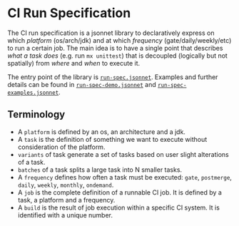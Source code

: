 # CI Run Specification

The CI run specification is a jsonnet library to declaratively express on which _platform_ (os/arch/jdk)
and at which _frequency_ (gate/daily/weekly/etc) to run a certain job.
The main idea is to have a single point that describes _what a task does_ (e.g. run `mx unittest`) that is decoupled (logically but not spatially) from
_where_ and _when_ to execute it.

The entry point of the library is [`run-spec.jsonnet`](https://github.com/oracle/graal/blob/ci/ci_common/run-spec.jsonnet).
Examples and further details can be found in [`run-spec-demo.jsonnet`](https://github.com/oracle/graal/blob/ci/ci_common/run-spec-demo.jsonnet)
and [`run-spec-examples.jsonnet`](https://github.com/oracle/graal/blob/ci/ci_common/run-spec-examples.jsonnet).

## Terminology

* A `platform` is defined by an os, an architecture and a jdk.
* A `task` is the definition of something we want to execute without consideration of the platform.
* `variants` of task generate a set of tasks based on user slight alterations of a task.
* `batches` of a task splits a large task into N smaller tasks.
* A `frequency` defines how often a task must be executed: `gate`, `postmerge`, `daily`, `weekly`, `monthly`, `ondemand`.
* A `job` is the complete definition of a runnable CI job. It is defined by a task, a platform and a frequency.
* A `build` is the result of job execution within a specific CI system. It is identified with a unique number.
